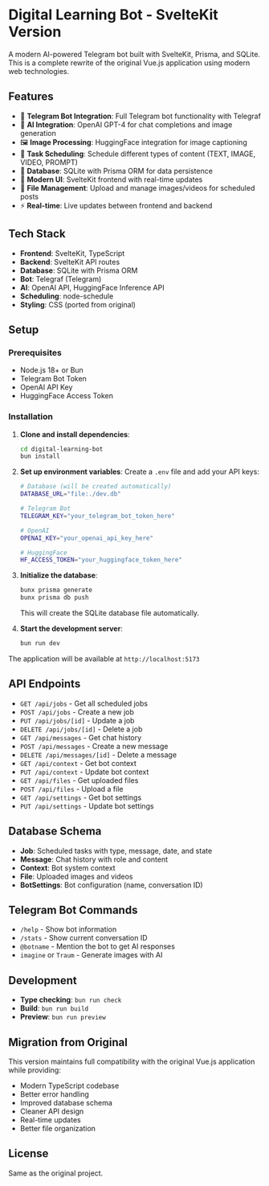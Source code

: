 # Digital Learning Bot - SvelteKit Version

A modern AI-powered Telegram bot built with SvelteKit, Prisma, and SQLite. This is a complete rewrite of the original Vue.js application using modern web technologies.

## Features

- 🤖 **Telegram Bot Integration**: Full Telegram bot functionality with Telegraf
- 🧠 **AI Integration**: OpenAI GPT-4 for chat completions and image generation
- 🖼️ **Image Processing**: HuggingFace integration for image captioning
- 📅 **Task Scheduling**: Schedule different types of content (TEXT, IMAGE, VIDEO, PROMPT)
- 💾 **Database**: SQLite with Prisma ORM for data persistence
- 🎨 **Modern UI**: SvelteKit frontend with real-time updates
- 📁 **File Management**: Upload and manage images/videos for scheduled posts
- ⚡ **Real-time**: Live updates between frontend and backend

## Tech Stack

- **Frontend**: SvelteKit, TypeScript
- **Backend**: SvelteKit API routes
- **Database**: SQLite with Prisma ORM
- **Bot**: Telegraf (Telegram)
- **AI**: OpenAI API, HuggingFace Inference API
- **Scheduling**: node-schedule
- **Styling**: CSS (ported from original)

## Setup

### Prerequisites

- Node.js 18+ or Bun
- Telegram Bot Token
- OpenAI API Key
- HuggingFace Access Token

### Installation

1. **Clone and install dependencies**:
   ```bash
   cd digital-learning-bot
   bun install
   ```

2. **Set up environment variables**:
   Create a `.env` file and add your API keys:
   ```bash
   # Database (will be created automatically)
   DATABASE_URL="file:./dev.db"

   # Telegram Bot
   TELEGRAM_KEY="your_telegram_bot_token_here"

   # OpenAI
   OPENAI_KEY="your_openai_api_key_here"

   # HuggingFace
   HF_ACCESS_TOKEN="your_huggingface_token_here"
   ```

3. **Initialize the database**:
   ```bash
   bunx prisma generate
   bunx prisma db push
   ```
   This will create the SQLite database file automatically.

4. **Start the development server**:
   ```bash
   bun run dev
   ```

The application will be available at `http://localhost:5173`

## API Endpoints

- `GET /api/jobs` - Get all scheduled jobs
- `POST /api/jobs` - Create a new job
- `PUT /api/jobs/[id]` - Update a job
- `DELETE /api/jobs/[id]` - Delete a job
- `GET /api/messages` - Get chat history
- `POST /api/messages` - Create a new message
- `DELETE /api/messages/[id]` - Delete a message
- `GET /api/context` - Get bot context
- `PUT /api/context` - Update bot context
- `GET /api/files` - Get uploaded files
- `POST /api/files` - Upload a file
- `GET /api/settings` - Get bot settings
- `PUT /api/settings` - Update bot settings

## Database Schema

- **Job**: Scheduled tasks with type, message, date, and state
- **Message**: Chat history with role and content
- **Context**: Bot system context
- **File**: Uploaded images and videos
- **BotSettings**: Bot configuration (name, conversation ID)

## Telegram Bot Commands

- `/help` - Show bot information
- `/stats` - Show current conversation ID
- `@botname` - Mention the bot to get AI responses
- `imagine` or `Traum` - Generate images with AI

## Development

- **Type checking**: `bun run check`
- **Build**: `bun run build`
- **Preview**: `bun run preview`

## Migration from Original

This version maintains full compatibility with the original Vue.js application while providing:

- Modern TypeScript codebase
- Better error handling
- Improved database schema
- Cleaner API design
- Real-time updates
- Better file organization

## License

Same as the original project.